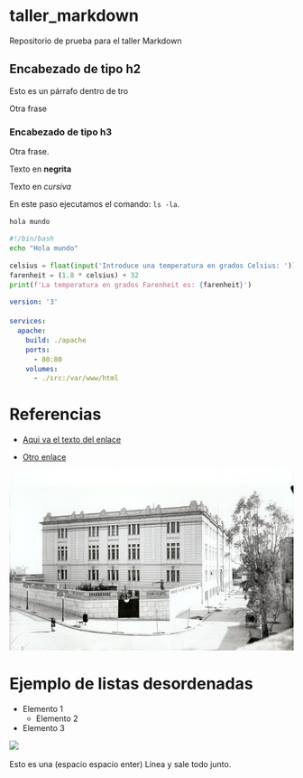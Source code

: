 # taller_markdown

Repositorio de prueba para el taller Markdown

## Encabezado de tipo h2

Esto es un párrafo dentro de tro 

Otra frase

### Encabezado de tipo h3

Otra frase.

Texto en **negrita**

Texto en *cursiva*

En este paso ejecutamos el comando: `ls -la`.

```
hola mundo
```
```bash
#!/bin/bash
echo "Hola mundo"
```
```python
celsius = float(input('Introduce una temperatura en grados Celsius: '))
farenheit = (1.8 * celsius) + 32
print(f'La temperatura en grados Farenheit es: {farenheit}')
```
```yaml
version: '3'

services: 
  apache:
    build: ./apache
    ports: 
      - 80:80
    volumes:
      - ./src:/var/www/html
```
# Referencias
- [Aqui va el texto del enlace](https://josejuansanchez.org/iaw/taller-markdown/index.html)

- [Otro enlace][2]

[2]: https://github.com/josejuansanchez/taller-markdown

![](imagenes/descarga.jpg)

# Ejemplo de listas desordenadas

- Elemento 1
  - Elemento 2
- Elemento 3

![](https://iescelia.org/web/wp-content/uploads/2012/05/iescelia_1950.jpg)

Esto es una  (espacio espacio enter)
Línea y sale todo junto.


